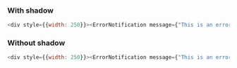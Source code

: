 ### With shadow

```js
<div style={{width: 250}}><ErrorNotification message={"This is an error message"} shadow /></div>
```

### Without shadow

```js
<div style={{width: 250}}><ErrorNotification message={"This is an error message"} /></div>
```
